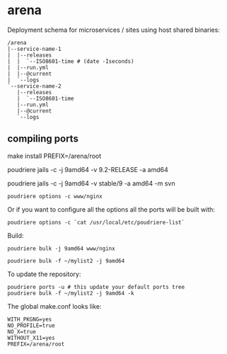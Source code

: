 arena
=====

Deployment schema for microservices / sites using host shared binaries:

    /arena
    |--service-name-1
    |  |--releases
    |  |  `--ISO8601-time # (date -Iseconds)
    |  |--run.yml
    |  |--@current
    |  `--logs
    `--service-name-2
       |--releases
       |  `--ISO8601-time
       |--run.yml
       |--@current
       `--logs

compiling ports
---------------

make install PREFIX=/arena/root


poudriere jails -c -j 9amd64 -v 9.2-RELEASE -a amd64

poudriere jails -c -j 9amd64 -v stable/9 -a amd64 -m svn



    poudriere options -c www/nginx

Or if you want to configure all the options all the ports will be built with:

    poudriere options -c `cat /usr/local/etc/poudriere-list`

Build:

    poudriere bulk -j 9amd64 www/nginx

    poudriere bulk -f ~/mylist2 -j 9amd64

To update the repository:

    poudriere ports -u # this update your default ports tree
    poudriere bulk -f ~/mylist2 -j 9amd64 -k


The global make.conf looks like:

    WITH_PKGNG=yes
    NO_PROFILE=true
    NO_X=true
    WITHOUT_X11=yes
    PREFIX=/arena/root

